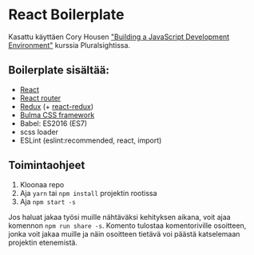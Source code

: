 # React Boilerplate

Kasattu käyttäen Cory Housen ["Building a JavaScript Development Environment"](https://app.pluralsight.com/library/courses/javascript-development-environment) kurssia Pluralsightissa.

## Boilerplate sisältää:
* [React](https://facebook.github.io/react/)
* [React router](https://github.com/ReactTraining/react-router)
* [Redux](http://redux.js.org/) (+ [react-redux](http://redux.js.org/docs/basics/UsageWithReact.html))
* [Bulma CSS framework](http://bulma.io/documentation/overview/start/)
* Babel: ES2016 (ES7)
* scss loader
* ESLint (eslint:recommended, react, import)

## Toimintaohjeet
1. Kloonaa repo
2. Aja ```yarn``` tai ```npm install``` projektin rootissa
3. Aja ```npm start -s```

Jos haluat jakaa työsi muille nähtäväksi kehityksen aikana, voit ajaa komennon ```npm run share -s```. Komento tulostaa komentoriville osoitteen, jonka voit jakaa muille ja näin osoitteen tietävä voi päästä katselemaan projektin etenemistä.